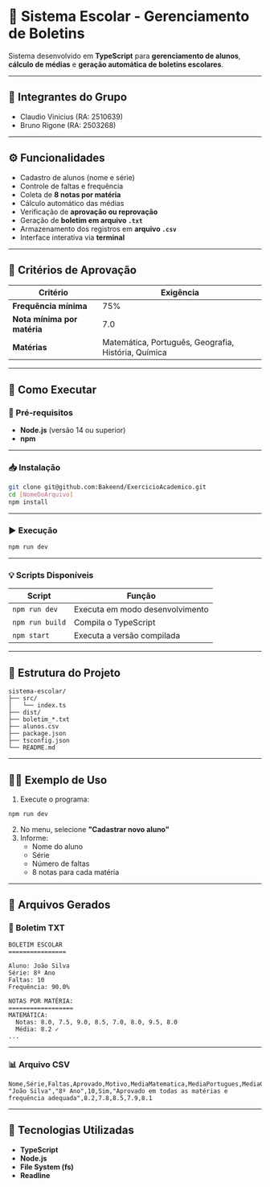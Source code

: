 # 🏫 Sistema Escolar - Gerenciamento de Boletins

Sistema desenvolvido em **TypeScript** para **gerenciamento de alunos**, **cálculo de médias** e **geração automática de boletins escolares**.

---

## 👥 Integrantes do Grupo

- Claudio Vinicius (RA: 2510639)
- Bruno Rigone (RA: 2503268)
---

## ⚙️ Funcionalidades

- Cadastro de alunos (nome e série)  
- Controle de faltas e frequência  
- Coleta de **8 notas por matéria**  
- Cálculo automático das médias  
- Verificação de **aprovação ou reprovação**  
- Geração de **boletim em arquivo `.txt`**  
- Armazenamento dos registros em **arquivo `.csv`**  
- Interface interativa via **terminal**

---

## 🧮 Critérios de Aprovação

| Critério | Exigência |
|-----------|------------|
| **Frequência mínima** | 75% |
| **Nota mínima por matéria** | 7.0 |
| **Matérias** | Matemática, Português, Geografia, História, Química |

---

## 🚀 Como Executar

### 🔧 Pré-requisitos

- **Node.js** (versão 14 ou superior)  
- **npm**

---

### 📥 Instalação

```bash
git clone git@github.com:Bakeend/ExercicioAcademico.git
cd [NomeDoArquivo]
npm install
```

---

### ▶️ Execução

```bash
npm run dev
```

---

### 💡 Scripts Disponíveis

| Script | Função |
|--------|--------|
| `npm run dev` | Executa em modo desenvolvimento |
| `npm run build` | Compila o TypeScript |
| `npm start` | Executa a versão compilada |

---

## 📁 Estrutura do Projeto

```
sistema-escolar/
├── src/
│   └── index.ts
├── dist/
├── boletim_*.txt
├── alunos.csv
├── package.json
├── tsconfig.json
└── README.md
```

---

## 🧑‍💻 Exemplo de Uso

1. Execute o programa:

```bash
npm run dev
```

2. No menu, selecione **"Cadastrar novo aluno"**  
3. Informe:
   - Nome do aluno  
   - Série  
   - Número de faltas  
   - 8 notas para cada matéria  

---

## 📄 Arquivos Gerados

### 📝 Boletim TXT

```
BOLETIM ESCOLAR
================

Aluno: João Silva
Série: 8º Ano
Faltas: 10
Frequência: 90.0%

NOTAS POR MATÉRIA:
==================
MATEMÁTICA:
  Notas: 8.0, 7.5, 9.0, 8.5, 7.0, 8.0, 9.5, 8.0
  Média: 8.2 ✓
...
```

---

### 📊 Arquivo CSV

```csv
Nome,Série,Faltas,Aprovado,Motivo,MediaMatematica,MediaPortugues,MediaGeografia,MediaHistoria,MediaQuimica
"João Silva","8º Ano",10,Sim,"Aprovado em todas as matérias e frequência adequada",8.2,7.8,8.5,7.9,8.1
```

---

## 🧠 Tecnologias Utilizadas

- **TypeScript**  
- **Node.js**  
- **File System (fs)**  
- **Readline**

